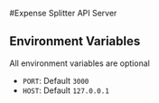 #Expense Splitter API Server

## Environment Variables
All environment variables are optional
* `PORT`: Default `3000`
* `HOST`: Default `127.0.0.1` 
